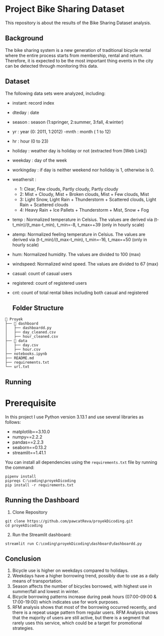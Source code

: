# Project Bike Sharing Dataset
  This repository is about the results of the Bike Sharing Dataset analysis.
  ## Background
  The bike sharing system is a new generation of traditional bicycle rental where the entire process starts from membership, rental and return.
  Therefore, it is expected to be the most important thing events in the city can be detected through monitoring this data.
  ## Dataset
  The following data sets were analyzed, including:
  - instant: record index
  - dteday : date
  -  season : season (1:springer, 2:summer, 3:fall, 4:winter)
  - yr : year (0: 2011, 1:2012)
  -mnth : month ( 1 to 12)
  - hr : hour (0 to 23)
  - holiday : weather day is holiday or not (extracted from [Web Link])
  - weekday : day of the week
  - workingday : if day is neither weekend nor holiday is 1, otherwise is 0.
  - weathersit :
      - 1: Clear, Few clouds, Partly cloudy, Partly cloudy
      - 2: Mist + Cloudy, Mist + Broken clouds, Mist + Few clouds, Mist
      - 3: Light Snow, Light Rain + Thunderstorm + Scattered clouds, Light Rain + Scattered clouds
      - 4: Heavy Rain + Ice Pallets + Thunderstorm + Mist, Snow + Fog
  - temp : Normalized temperature in Celsius. The values are derived via (t-t_min)/(t_max-t_min), t_min=-8, t_max=+39 (only in hourly scale)
  - atemp: Normalized feeling temperature in Celsius. The values are derived via (t-t_min)/(t_max-t_min), t_min=-16, t_max=+50 (only in hourly scale)
  - hum: Normalized humidity. The values are divided to 100 (max)
  - windspeed: Normalized wind speed. The values are divided to 67 (max)
  - casual: count of casual users
  - registered: count of registered users
  - cnt: count of total rental bikes including both casual and registered


    ## Folder Structure

```
📂 Proyek
├── 📁 dashboard
│   ├── dashboardd.py
│   ├── day_cleaned.csv
│   ├── hour_cleaned.csv
├── 📁 data
│   ├── day.csv
│   ├── hour.csv
├── notebooks.ipynb
├── README.md
├── requirements.txt
└── url.txt
```

## Running
# Prerequisite
In this project I use Python version 3.13.1 and use several libraries as follows:
- matplotlib==3.10.0
- numpy==2.2.2
- pandas==2.2.3
- seaborn==0.13.2
- streamlit==1.41.1

You can install all dependencies using the ```requirements.txt``` file by running the command:
 ```
 pipenv install
 pipreqs C:\coding\proyekDicoding
 pip install -r requirements.txt
```

## Running the Dashboard
1. Clone Repository
```
git clone https://github.com/pawcatReva/proyekDicoding.git
cd proyekDicoding
```
2. Run the Streamlit dashboard:
```
streamlit run C:\coding\proyekDicoding\dashboard\dashboardd.py
```

## Conclusion
1. Bicycle use is higher on weekdays compared to holidays.
2. Weekdays have a higher borrowing trend, possibly due to use as a daily means of transportation.
3. Season affects the number of bicycles borrowed, with highest use in summer/fall and lowest in winter.
4. Bicycle borrowing patterns increase during peak hours (07:00-09:00 & 17:00-19:00) which indicates use for work purposes.
5. RFM analysis shows that most of the borrowing occurred recently, and there is a repeat usage pattern from regular users. RFM Analysis shows that the majority of users are still active, but there is a segment that rarely uses this service, which could be a target for promotional strategies.